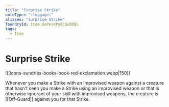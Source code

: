 ```yaml
---
title: "Surprise Strike"
noteType: ":luggage:"
aliases: "Surprise Strike"
foundryId: Item.UaPesKPy0COcBDQs
tags:
  - Item
---
```


# Surprise Strike
![[icons-sundries-books-book-red-exclamation.webp|150]]

Whenever you make a Strike with an improvised weapon against a creature that hasn't seen you make a Strike using an improvised weapon or that is otherwise ignorant of your skill with improvised weapons, the creature is [[Off-Guard]] against you for that Strike.
